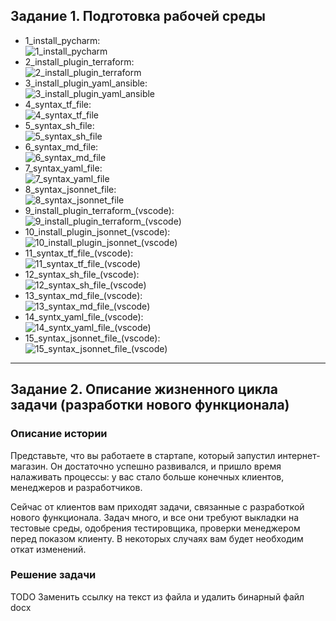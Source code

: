 ## Задание 1. Подготовка рабочей среды
* 1_install_pycharm:  
![1_install_pycharm](img/1_install_pycharm.png)
* 2_install_plugin_terraform:  
![2_install_plugin_terraform](img/2_install_plugin_terraform.png)
* 3_install_plugin_yaml_ansible:  
![3_install_plugin_yaml_ansible](img/3_install_plugin_yaml_ansible.png)
* 4_syntax_tf_file:  
![4_syntax_tf_file](img/4_syntax_tf_file.png)
* 5_syntax_sh_file:  
![5_syntax_sh_file](img/5_syntax_sh_file.png)
* 6_syntax_md_file:  
![6_syntax_md_file](img/6_syntax_md_file.png)
* 7_syntax_yaml_file:  
![7_syntax_yaml_file](img/7_syntax_yaml_file.png)
* 8_syntax_jsonnet_file:  
![8_syntax_jsonnet_file](img/8_syntax_jsonnet_file.png)
* 9_install_plugin_terraform_(vscode):  
![9_install_plugin_terraform_(vscode)](img/9_install_plugin_terraform_(vscode).png)
* 10_install_plugin_jsonnet_(vscode):  
![10_install_plugin_jsonnet_(vscode)](img/10_install_plugin_jsonnet_(vscode).png)
* 11_syntax_tf_file_(vscode):  
![11_syntax_tf_file_(vscode)](img/11_syntax_tf_file_(vscode).png)
* 12_syntax_sh_file_(vscode):  
![12_syntax_sh_file_(vscode)](img/12_syntax_sh_file_(vscode).png)
* 13_syntax_md_file_(vscode):  
![13_syntax_md_file_(vscode)](img/13_syntax_md_file_(vscode).png)
* 14_syntx_yaml_file_(vscode):  
![14_syntx_yaml_file_(vscode)](img/14_syntx_yaml_file_(vscode).png)
* 15_syntax_jsonnet_file_(vscode):  
![15_syntax_jsonnet_file_(vscode)](img/15_syntax_jsonnet_file_(vscode).png)

---

## Задание 2. Описание жизненного цикла задачи (разработки нового функционала)

### Описание истории

Представьте, что вы работаете в стартапе, который запустил интернет-магазин. Он достаточно успешно развивался, и пришло время налаживать процессы: у вас стало больше конечных клиентов, менеджеров и разработчиков.

Сейчас от клиентов вам приходят задачи, связанные с разработкой нового функционала. Задач много, и все они требуют выкладки на тестовые среды, одобрения тестировщика, проверки менеджером перед показом клиенту. В некоторых случаях вам будет необходим откат изменений.
 
### Решение задачи

TODO Заменить ссылку на текст из файла и удалить бинарный файл docx